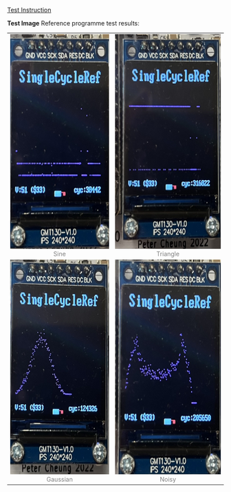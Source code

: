 [Test Instruction](https://github.com/franfafdaf/IAC_23autumn_Group17-Coursework?tab=readme-ov-file#test-instructions)


**Test Image**
Reference programme test results:
<table>
  <tr>
    <td style="text-align: center;"><img src="/test/Ref Results/Single_Sine.jpg" alt="sine" height = "500"><br><span style="color: grey;">Sine</span></td>
    <td style="text-align: center;"><img src="/test/Ref Results/Single_Tri.jpg" alt="triangle" height = "500"><br><span style="color: grey;">Triangle</span></td>
  </tr>
  <tr>
    <td style="text-align: center;"><img src="/test/Ref Results/Single_Gau.jpg" alt="gaussian" height = "500"><br><span style="color: grey;">Gaussian</span></td>
    <td style="text-align: center;"><img src="/test/Ref Results/Single_Noisy.jpg" alt="noisy" height = "500"><br><span style="color: grey;">Noisy</span></td>
  </tr>
</table>